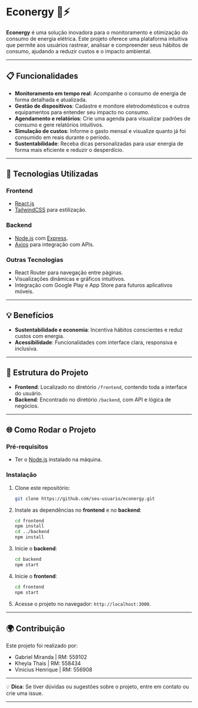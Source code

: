
# **Econergy 🌱⚡**

**Econergy** é uma solução inovadora para o monitoramento e otimização do consumo de energia elétrica. Este projeto oferece uma plataforma intuitiva que permite aos usuários rastrear, analisar e compreender seus hábitos de consumo, ajudando a reduzir custos e o impacto ambiental.

---

## **📋 Funcionalidades**
- **Monitoramento em tempo real**: Acompanhe o consumo de energia de forma detalhada e atualizada.
- **Gestão de dispositivos**: Cadastre e monitore eletrodomésticos e outros equipamentos para entender seu impacto no consumo.
- **Agendamento e relatórios**: Crie uma agenda para visualizar padrões de consumo e gere relatórios intuitivos.
- **Simulação de custos**: Informe o gasto mensal e visualize quanto já foi consumido em reais durante o período.
- **Sustentabilidade**: Receba dicas personalizadas para usar energia de forma mais eficiente e reduzir o desperdício.

---

## **🚀 Tecnologias Utilizadas**

### **Frontend**
- [React.js](https://react.dev)
- [TailwindCSS](https://tailwindcss.com) para estilização.

### **Backend**
- [Node.js](https://nodejs.org) com [Express](https://expressjs.com).
- [Axios](https://axios-http.com) para integração com APIs.

### **Outras Tecnologias**
- React Router para navegação entre páginas.
- Visualizações dinâmicas e gráficos intuitivos.
- Integração com Google Play e App Store para futuros aplicativos móveis.

---

## **💡 Benefícios**
- **Sustentabilidade e economia**: Incentiva hábitos conscientes e reduz custos com energia.
- **Acessibilidade**: Funcionalidades com interface clara, responsiva e inclusiva.

---

## **📂 Estrutura do Projeto**
- **Frontend**: Localizado no diretório `/frontend`, contendo toda a interface do usuário.
- **Backend**: Encontrado no diretório `/backend`, com API e lógica de negócios.

---

## **🌐 Como Rodar o Projeto**

### **Pré-requisitos**
- Ter o [Node.js](https://nodejs.org) instalado na máquina.

### **Instalação**
1. Clone este repositório:
   ```bash
   git clone https://github.com/seu-usuario/econergy.git
   ```

2. Instale as dependências no **frontend** e no **backend**:
   ```bash
   cd frontend
   npm install
   cd ../backend
   npm install
   ```

3. Inicie o **backend**:
   ```bash
   cd backend
   npm start
   ```

4. Inicie o **frontend**:
   ```bash
   cd frontend
   npm start
   ```

5. Acesse o projeto no navegador: `http://localhost:3000`.

---

## **🌍 Contribuição**
Este projeto foi realizado por:  

- Gabriel Miranda | RM: 559102
- Kheyla Thais | RM: 558434
- Vinicius Henrique | RM: 556908
---

💡 **Dica**: Se tiver dúvidas ou sugestões sobre o projeto, entre em contato ou crie uma issue.

---
